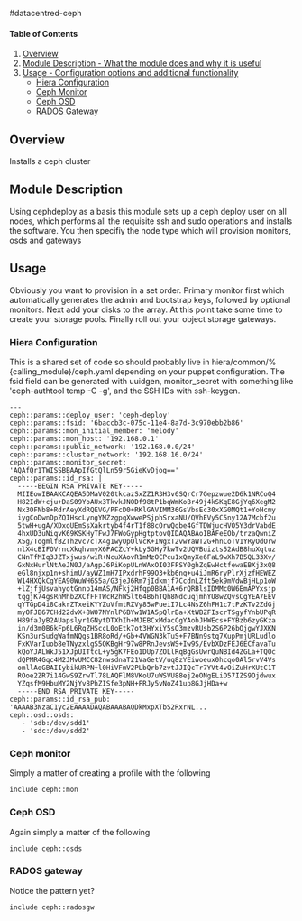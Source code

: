 #datacentred-ceph

#### Table of Contents

1. [Overview](#overview)
2. [Module Description - What the module does and why it is useful](#module-description)
3. [Usage - Configuration options and additional functionality](#usage)
   * [Hiera Configuration](#hiera-configuration)
   * [Ceph Monitor](#ceph-monitor)
   * [Ceph OSD](#ceph-osd)
   * [RADOS Gateway](#rados-gateway)

## Overview

Installs a ceph cluster

## Module Description

Using cephdeploy as a basis this module sets up a ceph deploy user on all nodes, which performs all the requisite ssh and sudo operations and installs the software.  You then specifiy the node type which will provision monitors, osds and gateways

## Usage

Obviously you want to provision in a set order.  Primary monitor first which automatically generates the admin and bootstrap keys, followed by optional monitors.  Next add your disks to the array.  At this point take some time to create your storage pools.  Finally roll out your object storage gateways.

### Hiera Configuration

This is a shared set of code so should probably live in hiera/common/%{calling_module}/ceph.yaml depending on your puppet configuration.  The fsid field can be generated with uuidgen, monitor_secret with something like 'ceph-authtool temp -C -g', and the SSH IDs with ssh-keygen.

    ---
    ceph::params::deploy_user: 'ceph-deploy'
    ceph::params::fsid: '6baccb3c-075c-11e4-8a7d-3c970ebb2b86'
    ceph::params::mon_initial_member: 'melody'
    ceph::params::mon_host: '192.168.0.1'
    ceph::params::public_network: '192.168.0.0/24'
    ceph::params::cluster_network: '192.168.16.0/24'
    ceph::params::monitor_secret: 'AQAfQr1TWISSBBAApIfGtQlLn59r5GieKvDjog=='
    ceph::params::id_rsa: |
      -----BEGIN RSA PRIVATE KEY-----
      MIIEowIBAAKCAQEA5DMaV020tkcazSxZZ1R3H3v6SQrCr7Gepzwue2D6k1NRCoQ4
      H82IdW+cju+DaS09YoAUx3TkvkJNODf98tP1bqWmKoBr49j4kSKqE8GjYq6XegM2
      Nx3OFNb8+RdrAeyXdRQEVG/PFcD0+RKlGAVIMM36GsVbsEc30xXG0MQt1+YoHcmy
      iygCoDwnDpZQIHscLyngYMZzgpqXwwePSjphSrxaNU/QVhEVy5C5ny12A7Mcbf2u
      5twH+ugA/XDxoUEmSsXakrtyb4f4rT1f88cOrwQqbe4GfTDWjucHVO5Y3drVabdE
      4hxUD3uNiqvK69KSKHyTFwJ7FWoGypHgtptovQIDAQABAoIBAFeEOb/trzaQwniZ
      X5g/TogmlfBZThzvc7cTX4g1wyOpOlVcK+IWgxT2vwYaWT2G+hnCoTV1YRyOdOrw
      nlX4cBIFOVrncXkqhvmyX6PACZcY+kLy5GHy7kwTv2UQVBuizts52AdB8huXqtuz
      CNnTfMIq3JZTxjwus/wiR+NcuXAovR1mMzOCPcu1xQmyXe6FaL9wXh7B5QL33Xv/
      GxNxHurlNtAeJN0J/aAgpJ6PiKopULnWAxOI03FFSY0ghZqEwHctfewaEBXj3xQ8
      eGl8njxp1n+shimU/ayWZ1mH7IPxdrhF99O3+kb6nq+u4iJmR6ryPlrXjzfHEWEZ
      W14HXQkCgYEA90WuWH6S5a/G3jeJ6Rm7jIdkmjf7CcdnLZft5ek9mVdwBjHLp1oW
      +lZjfjUsvahyotGnnp14mAS/NFkj2Hfqp0BBA1A+6rQRBlsIDMMc0W6EmAPYxsjp
      tqgjK74gsRnMhb2XCfFFTWcR2hWSlt64B6hTQh8NdcuqjmhYU8wZQvsCgYEA7EEV
      qYTGpD4i8CakrZTxeiKYYZuVfmtRZVy85wPueiI7Lc4NsZ6hFH1c7tPzKTv2ZdGj
      myOFJB67CHd22dvX+8W07NYnlP6BYw1W1A5pQlrBa+XtWBZFIscrTSgyfYnbUPqR
      H89faJyB2AUapslyr1GNytDTXhIh+MJEBCxMdacCgYAobJHWEcs+FYBzb6zyGKza
      in/d3m0B6kFp6L6RqZHSccL0oEtk7ot3HYxiY5sO3mzvRUsb2S6P26bOjgwYJXKN
      KSn3urSudgWafmNQgs1BR8oRd/+Gb+4VWGN3kTuS+F7BNn9stq7XupPmjURLudlo
      FxKVarIuob8eTNyzxlgS5QKBgHr97w8PRnJevsWS+Iw9S/EvbXDzFEJ6ECfavaTu
      kQoYJALWkJ51XJpUITtcL+y5gK7FEo1DUp7ZOLlRqBgGsUwrQuNBId4ZGLa+TQOc
      dQPMR4Gqc4M2JMvUMCC82nwsdnaT21VaGetV/uq8zYEiwoeux0hcqo0Al5rvV4Vs
      omllAoGBAIIybikURPN+l0HiVFmV2PLbQrb7zvtJJIQcTr7YVt4vOiZuHrXUtC1T
      ROoe2ZR7i14GwS9ZrwTl78LAQFlM8VKoU7uWSVU88ej2eONgELiO57IZS9Ojdwux
      YZqsfM9HbuMY2NjYv8PhZISfe3pNH+FRJy5vNoZ41up8GJjHDa+w
      -----END RSA PRIVATE KEY-----
    ceph::params::id_rsa_pub: 'AAAAB3NzaC1yc2EAAAADAQABAAABAQDkMxpXTbS2RxrNL...
    ceph::osd::osds:
       - 'sdb:/dev/sdd1'
       - 'sdc:/dev/sdd2'

### Ceph monitor

Simply a matter of creating a profile with the following

    include ceph::mon

### Ceph OSD

Again simply a matter of the following

    include ceph::osds

### RADOS gateway

Notice the pattern yet?

    include ceph::radosgw

